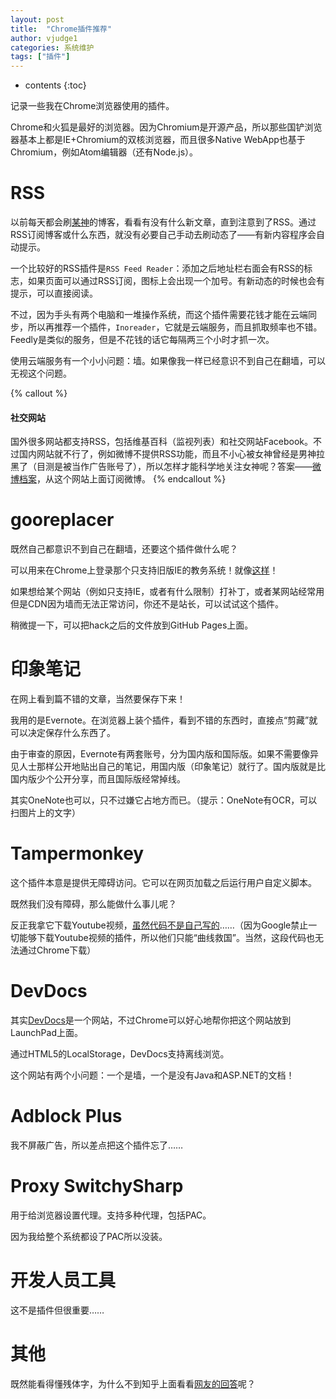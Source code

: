 ```yaml
---
layout: post
title:  "Chrome插件推荐"
author: vjudge1
categories: 系统维护
tags: ["插件"]
---
```

* contents
{:toc}

记录一些我在Chrome浏览器使用的插件。

Chrome和火狐是最好的浏览器。因为Chromium是开源产品，所以那些国铲浏览器基本上都是IE+Chromium的双核浏览器，而且很多Native WebApp也基于Chromium，例如Atom编辑器（还有Node.js）。





# RSS

以前每天都会刷[某神](http://www.lihuanyu.com)的博客，看看有没有什么新文章，直到注意到了RSS。通过RSS订阅博客或什么东西，就没有必要自己手动去刷动态了——有新内容程序会自动提示。

一个比较好的RSS插件是`RSS Feed Reader`：添加之后地址栏右面会有RSS的标志，如果页面可以通过RSS订阅，图标上会出现一个加号。有新动态的时候也会有提示，可以直接阅读。

不过，因为手头有两个电脑和一堆操作系统，而这个插件需要花钱才能在云端同步，所以再推荐一个插件，`Inoreader`，它就是云端服务，而且抓取频率也不错。Feedly是类似的服务，但是不花钱的话它每隔两三个小时才抓一次。

使用云端服务有一个小小问题：墙。如果像我一样已经意识不到自己在翻墙，可以无视这个问题。

{% callout %}
#### 社交网站

国外很多网站都支持RSS，包括维基百科（监视列表）和社交网站Facebook。不过国内网站就不行了，例如微博不提供RSS功能，而且不小心被女神<span class="blackout">曾经是男神</span>拉黑了（目测是被当作广告账号了），所以怎样才能科学地关注女神呢？答案——[微博档案](http://sinacn.weibodangan.com/)，从这个网站上面订阅微博。
{% endcallout %}

# gooreplacer

既然自己都意识不到自己在翻墙，还要这个插件做什么呢？

可以用来在Chrome上登录那个只支持旧版IE的教务系统！就像[这样](/2015/05/29/let-jiao-wu-xi-tong-support-linux.html)！

如果想给某个网站（例如只支持IE，或者有什么限制）打补丁，或者某网站经常用但是CDN因为墙而无法正常访问，你还不是站长，可以试试这个插件。

稍微提一下，可以把hack之后的文件放到GitHub Pages上面。

# 印象笔记

在网上看到篇不错的文章，当然要保存下来！

我用的是Evernote。在浏览器上装个插件，看到不错的东西时，直接点“剪藏”就可以决定保存什么东西了。

由于审查的原因，Evernote有两套账号，分为国内版和国际版。如果不需要像异见人士那样公开地贴出自己的笔记，用国内版（印象笔记）就行了。国内版就是比国内版少个公开分享，而且国际版经常掉线。

其实OneNote也可以，只不过嫌它占地方而已。（提示：OneNote有OCR，可以扫图片上的文字）

# Tampermonkey

这个插件本意是提供无障碍访问。它可以在网页加载之后运行用户自定义脚本。

既然我们没有障碍，那么能做什么事儿呢？

反正我拿它下载Youtube视频，[虽然代码不是自己写的](https://sf-addon.com/helper/chrome/helper.user.js?ts=1453720999)……（因为Google禁止一切能够下载Youtube视频的插件，所以他们只能“曲线救国”。当然，这段代码也无法通过Chrome下载）

# DevDocs

其实[DevDocs](http://devdocs.io)是一个网站，不过Chrome可以好心地帮你把这个网站放到LaunchPad上面。

通过HTML5的LocalStorage，DevDocs支持离线浏览。

这个网站有两个小问题：一个是墙，一个是没有Java和ASP.NET的文档！

# Adblock Plus

我不屏蔽广告，所以差点把这个插件忘了……

# Proxy SwitchySharp

用于给浏览器设置代理。支持多种代理，包括PAC。

因为我给整个系统都设了PAC所以没装。

# 开发人员工具

这不是插件但很重要……

# 其他

既然能看得懂残体字，为什么不到知乎上面看看[网友的回答](https://www.zhihu.com/question/19594682)呢？
